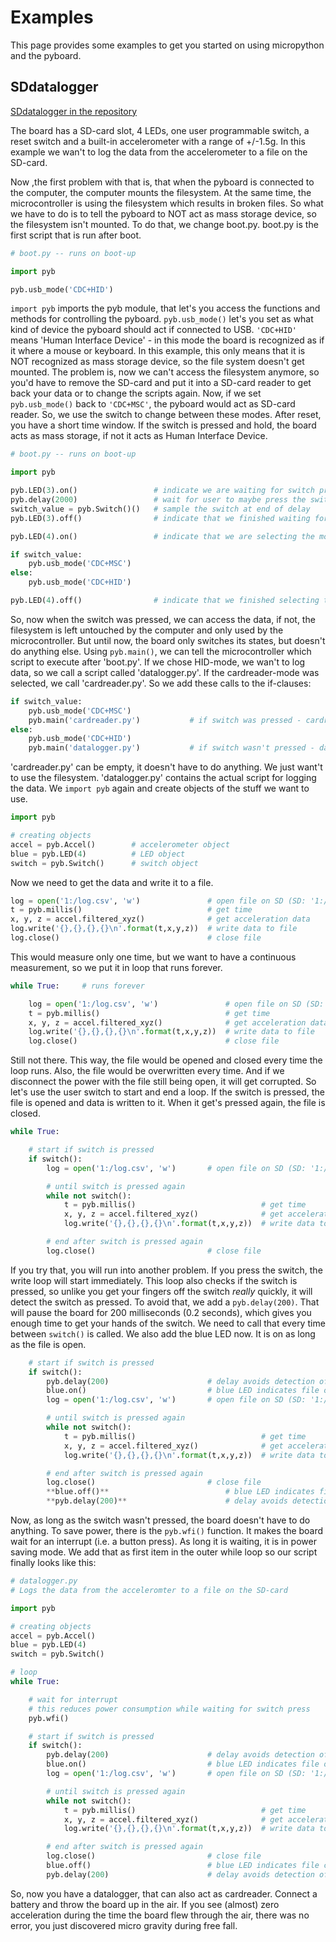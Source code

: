 # Examples

This page provides some examples to get you started on using micropython and the pyboard.

## SDdatalogger

[SDdatalogger in the repository](https://github.com/micropython/micropython/tree/master/examples/SDdatalogger)

The board has a SD-card slot, 4 LEDs, one user programmable switch, a reset switch and a built-in accelerometer with a range of +/-1.5g.
In this example we wan't to log the data from the accelerometer to a file on the SD-card.

Now ,the first problem with that is, that when the pyboard is connected to the computer, the computer mounts the filesystem. At the same time, the microcontroller is using the filesystem which results in broken files. So what we have to do is to tell the pyboard to NOT act as mass storage device, so the filesystem isn't mounted.
To do that, we change boot.py. boot.py is the first script that is run after boot.

```python
# boot.py -- runs on boot-up

import pyb

pyb.usb_mode('CDC+HID')
```

`import pyb` imports the pyb module, that let's you access the functions and methods for controlling the pyboard. `pyb.usb_mode()` let's you set as what kind of device the pyboard should act if connected to USB. `'CDC+HID'` means 'Human Interface Device' - in this mode the board is recognized as if it where a mouse or keyboard. In this example, this only means that it is NOT recognized as mass storage device, so the file system doesn't get mounted.
The problem is, now we can't access the filesystem anymore, so you'd have to remove the SD-card and put it into a SD-card reader to get back your data or to change the scripts again. Now, if we set `pyb.usb_mode()` back to `'CDC+MSC'`, the pyboard would act as SD-card reader. So, we use the switch to change between these modes. After reset, you have a short time window. If the switch is pressed and hold, the board acts as mass storage, if not it acts as Human Interface Device.

```python
# boot.py -- runs on boot-up

import pyb

pyb.LED(3).on()                 # indicate we are waiting for switch press
pyb.delay(2000)                 # wait for user to maybe press the switch
switch_value = pyb.Switch()()   # sample the switch at end of delay
pyb.LED(3).off()                # indicate that we finished waiting for the switch

pyb.LED(4).on()                 # indicate that we are selecting the mode

if switch_value:
    pyb.usb_mode('CDC+MSC')
else:
    pyb.usb_mode('CDC+HID')

pyb.LED(4).off()                # indicate that we finished selecting the mode
```

So, now when the switch was pressed, we can access the data, if not, the filesystem is left untouched by the computer and only used by the microcontroller. But until now, the board only switches its states, but doesn't do anything else. Using `pyb.main()`, we can tell the microcontroller which script to execute after 'boot.py'. If we chose HID-mode, we wan't to log data, so we call a script called 'datalogger.py'. If the cardreader-mode was selected, we call 'cardreader.py'.
So we add these calls to the if-clauses:

```python
if switch_value:
    pyb.usb_mode('CDC+MSC')
    pyb.main('cardreader.py')           # if switch was pressed - cardreader-mode
else:
    pyb.usb_mode('CDC+HID')
    pyb.main('datalogger.py')           # if switch wasn't pressed - datalogger-mode
```

'cardreader.py' can be empty, it doesn't have to do anything. We just want't to use the filesystem.
'datalogger.py' contains the actual script for logging the data. We `import pyb` again and create objects of the stuff we want to use.

```python
import pyb

# creating objects
accel = pyb.Accel()        # accelerometer object
blue = pyb.LED(4)          # LED object
switch = pyb.Switch()      # switch object
```

Now we need to get the data and write it to a file.

```python
log = open('1:/log.csv', 'w')               # open file on SD (SD: '1:/', flash: '0/)
t = pyb.millis()                            # get time
x, y, z = accel.filtered_xyz()              # get acceleration data
log.write('{},{},{},{}\n'.format(t,x,y,z))  # write data to file
log.close()                                 # close file
```

This would measure only one time, but we want to have a continuous measurement, so we put it in loop that runs forever.

```python
while True:     # runs forever

    log = open('1:/log.csv', 'w')               # open file on SD (SD: '1:/', flash: '0/)
    t = pyb.millis()                            # get time
    x, y, z = accel.filtered_xyz()              # get acceleration data
    log.write('{},{},{},{}\n'.format(t,x,y,z))  # write data to file
    log.close()                                 # close file
```

Still not there. This way, the file would be opened and closed every time the loop runs. Also, the file would be overwritten every time. And if we disconnect the power with the file still being open, it will get corrupted. So let's use the user switch to start and end a loop. If the switch is pressed, the file is opened and data is written to it. When it get's pressed again, the file is closed.

```python
while True:

    # start if switch is pressed
    if switch():
        log = open('1:/log.csv', 'w')       # open file on SD (SD: '1:/', flash: '0/)

        # until switch is pressed again
        while not switch():
            t = pyb.millis()                            # get time
            x, y, z = accel.filtered_xyz()              # get acceleration data
            log.write('{},{},{},{}\n'.format(t,x,y,z))  # write data to file

        # end after switch is pressed again
        log.close()                         # close file
```

If you try that, you will run into another problem. If you press the switch, the write loop will start immediately. This loop also checks if the switch is pressed, so unlike you get your fingers off the switch _really_ quickly, it will detect the switch as pressed. To avoid that, we add a `pyb.delay(200)`. That will pause the board for 200 milliseconds (0.2 seconds), which gives you enough time to get your hands of the switch. We need to call that every time between `switch()` is called. We also add the blue LED now. It is on as long as the file is open.

```python
    # start if switch is pressed
    if switch():
        pyb.delay(200)                      # delay avoids detection of multiple presses
        blue.on()                           # blue LED indicates file open
        log = open('1:/log.csv', 'w')       # open file on SD (SD: '1:/', flash: '0/)

        # until switch is pressed again
        while not switch():
            t = pyb.millis()                            # get time
            x, y, z = accel.filtered_xyz()              # get acceleration data
            log.write('{},{},{},{}\n'.format(t,x,y,z))  # write data to file

        # end after switch is pressed again
        log.close()                         # close file
        **blue.off()**                          # blue LED indicates file closed
        **pyb.delay(200)**                      # delay avoids detection of multiple presses
```

Now, as long as the switch wasn't pressed, the board doesn't have to do anything. To save power, there is the `pyb.wfi()` function. It makes the board wait for an interrupt (i.e. a button press). As long it is waiting, it is in power saving mode. We add that as first item in the outer while loop so our script finally looks like this:

```python
# datalogger.py
# Logs the data from the acceleromter to a file on the SD-card

import pyb

# creating objects
accel = pyb.Accel()
blue = pyb.LED(4)
switch = pyb.Switch()

# loop
while True:

    # wait for interrupt
    # this reduces power consumption while waiting for switch press
    pyb.wfi()

    # start if switch is pressed
    if switch():
        pyb.delay(200)                      # delay avoids detection of multiple presses
        blue.on()                           # blue LED indicates file open
        log = open('1:/log.csv', 'w')       # open file on SD (SD: '1:/', flash: '0/)

        # until switch is pressed again
        while not switch():
            t = pyb.millis()                            # get time
            x, y, z = accel.filtered_xyz()              # get acceleration data
            log.write('{},{},{},{}\n'.format(t,x,y,z))  # write data to file

        # end after switch is pressed again
        log.close()                         # close file
        blue.off()                          # blue LED indicates file closed
        pyb.delay(200)                      # delay avoids detection of multiple presses
```

So, now you have a datalogger, that can also act as cardreader. Connect a battery and throw the board up in the air. If you see (almost) zero acceleration during the time the board flew through the air, there was no error, you just discovered micro gravity during free fall.